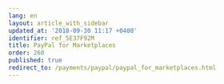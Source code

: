 ```yaml
---
lang: en
layout: article_with_sidebar
updated_at: '2018-09-30 11:17 +0400'
identifier: ref_5E37F92M
title: PayPal for Marketplaces
order: 260
published: true
redirect_to: /payments/paypal/paypal_for_marketplaces.html
---
```

